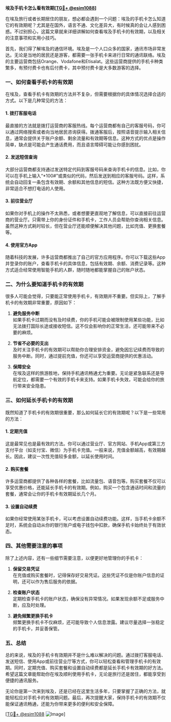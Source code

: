 **埃及手机卡怎么看有效期[[TG💪+ @esim1088](https://t.me/s/esim1088)]**

在埃及旅行或者长期居住的朋友，想必都会遇到一个问题：埃及的手机卡怎么知道它的有效期呢？尤其是在国外，语言不通、文化差异大，有时候真的会让人感到困惑。不过别担心，这篇文章就来详细讲解如何查看埃及手机卡的有效期，以及相关的注意事项和实用小技巧。

首先，我们得了解埃及的通信环境。埃及是一个人口众多的国家，通讯市场非常发达。无论是当地的居民还是游客，都需要一张手机卡来进行日常的通讯联络。埃及的主要运营商包括Orange、Vodafone和Etisalat。这些运营商提供的手机卡种类繁多，有预付费卡也有后付费卡，其中预付费卡是大多数游客的选择。

### **一、如何查看手机卡的有效期**

在埃及，查看手机卡有效期的方法并不复杂，但需要根据你的具体情况选择合适的方式。以下是几种常见的方法：

#### **1. 拨打客服电话**
最直接的方法就是拨打运营商的客服热线。每个运营商都有自己的客服号码，你可以通过网络搜索或者向当地居民咨询获得。拨通客服后，按照语音提示输入相关信息，通常会提供关于账户余额、剩余流量和有效期等信息。这种方式的优点是操作简单，缺点是可能会产生通话费用，而且语言障碍可能让你感到困扰。

#### **2. 发送短信查询**
大部分运营商都支持通过发送特定代码到客服号码来查询手机卡的信息。比如，你可以在手机上输入“*100#”或类似的代码，然后发送到相应的客服号码。这样，系统会自动回复一条包含有效期、余额和其他信息的短信。这种方法既方便又快捷，非常适合不想打电话的人使用。

#### **3. 前往营业厅**
如果你对手机上的操作不太熟悉，或者想要更直观地了解信息，可以直接前往运营商的营业厅。只需带上你的身份证件和手机卡，工作人员会帮助你查询相关信息。虽然这种方式耗时较长，但在营业厅还能顺便解决其他问题，比如充值、更换套餐等。

#### **4. 使用官方App**
随着科技的发展，许多运营商都推出了自己的官方应用程序。你可以下载这些App并登录你的账户，查看手机卡的具体信息，包括有效期、余额、消费记录等。这种方式适合经常使用智能手机的人群，随时随地都能掌握自己的账户状态。

### **二、为什么要知道手机卡的有效期**

很多人可能会觉得，只要能正常使用手机卡，有效期并不重要。但实际上，了解手机卡的有效期非常重要，原因如下：

1. **避免服务中断**  
   如果手机卡过期而没有及时续费，你的手机可能会被限制使用某些功能，比如无法拨打国际长途或接收短信。这不仅会影响你的正常生活，还可能带来不必要的麻烦。

2. **节省不必要的支出**  
   及时关注手机卡的有效期可以帮助你合理安排资金，避免因忘记续费而导致的服务中断。同时，通过提前充值，你还可以享受运营商提供的优惠活动。

3. **保障安全**  
   在埃及这样的旅游胜地，保持手机通讯畅通尤为重要。无论是紧急联系还是导航定位，都需要一个有效的手机卡来支持。如果手机卡失效，可能会给你的旅行带来安全隐患。

### **三、如何延长手机卡的有效期**

既然知道了手机卡的有效期很重要，那么如何延长它的有效期呢？以下是一些常用的方法：

#### **1. 定期充值**
这是最常见也是最有效的方法。你可以通过营业厅、官方网站、手机App或第三方支付平台（如支付宝、微信）为手机卡充值。一般来说，充值金额越高，有效期越长。因此，建议一次性充值较多金额，以延长使用时间。

#### **2. 购买套餐**
许多运营商都提供了各种各样的套餐，比如流量包、语音包等。购买套餐不仅可以享受优惠价格，还能延长手机卡的有效期。例如，购买一个包含通话时间和流量的套餐，通常会让你的手机卡有效期延长几个月。

#### **3. 设置自动续费**
如果你经常使用某张手机卡，可以考虑设置自动续费功能。这样，当手机卡余额不足时，系统会自动从你的银行账户或电子钱包中扣款，确保手机卡始终处于有效状态。

### **四、其他需要注意的事项**

除了上述内容，还有一些细节需要注意，以便更好地管理你的手机卡：

1. **保留交易凭证**  
   在充值或购买套餐时，记得保存好交易凭证。这些凭证不仅是你账户信息的证明，还可以作为售后服务的依据。

2. **检查账户状态**  
   定期检查手机卡的账户状态，确保没有异常情况。如果发现余额不足或服务中断，应及时处理。

3. **避免频繁更换手机卡**  
   频繁更换手机卡不仅麻烦，还可能导致个人信息泄露。建议尽量选择一张稳定的手机卡，并妥善保管。

### **五、总结**

总的来说，埃及的手机卡有效期并不是什么难以解决的问题。通过拨打客服电话、发送短信、使用App或前往营业厅等方式，你可以轻松查看和管理手机卡的有效期。同时，定期充值、购买套餐和设置自动续费都是延长手机卡有效期的好方法。希望这篇文章能帮助你在埃及顺利使用手机卡，无论是旅行还是居住，都能享受到便捷的通讯服务。

无论你是第一次来到埃及，还是已经在这里生活多年，只要掌握了正确的方法，就能轻松应对手机卡的有效期问题。最后，再次提醒大家，保持手机卡的有效期不仅能保证通讯畅通，还能为你带来更多的便利和安全保障。

[[TG💪+ @esim1088](https://t.me/s/esim1088) ![Image](https://i.postimg.cc/4NQfJmqS/Snipaste-2025-05-13-00-14-12.png)]